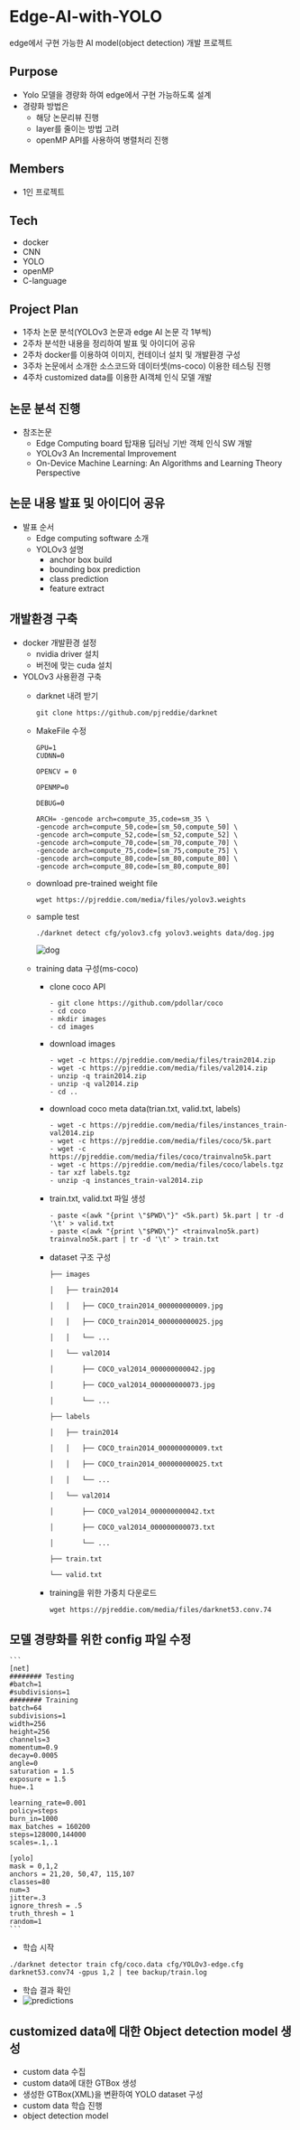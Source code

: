 # Edge-AI-with-YOLO
edge에서 구현 가능한 AI model(object detection) 개발 프로젝트

## Purpose
  + Yolo 모델을 경량화 하여 edge에서 구현 가능하도록 설계
  + 경량화 방법은
    + 해당 논문리뷰 진행
    + layer를 줄이는 방법 고려
    + openMP API를 사용하여 병렬처리 진행

## Members
  + 1인 프로젝트

## Tech
  + docker
  + CNN
  + YOLO
  + openMP
  + C-language

## Project Plan
  + 1주차 논문 분석(YOLOv3 논문과 edge AI 논문 각 1부씩)
  + 2주차 분석한 내용을 정리하여 발표 및 아이디어 공유
  + 2주차 docker를 이용하여 이미지, 컨테이너 설치 및 개발환경 구성
  + 3주차 논문에서 소개한 소스코드와 데이터셋(ms-coco) 이용한 테스팅 진행
  + 4주차 customized data를 이용한 AI객체 인식 모델 개발

## 논문 분석 진행
  + 참조논문
    + Edge Computing board 탑재용 딥러닝 기반 객체 인식 SW 개발
    + YOLOv3 An Incremental Improvement
    + On-Device Machine Learning: An Algorithms and Learning Theory Perspective
## 논문 내용 발표 및 아이디어 공유
  + 발표 순서
    + Edge computing software 소개
    + YOLOv3 설명
      + anchor box build
      + bounding box prediction
      + class prediction
      + feature extract
## 개발환경 구축
  + docker 개발환경 설정
    + nvidia driver 설치
    + 버전에 맞는 cuda 설치
  + YOLOv3 사용환경 구축
    + darknet 내려 받기
      ```
      git clone https://github.com/pjreddie/darknet
      ```
    + MakeFile 수정
      ```
      GPU=1
      CUDNN=0

      OPENCV = 0

      OPENMP=0

      DEBUG=0

      ARCH= -gencode arch=compute_35,code=sm_35 \
      -gencode arch=compute_50,code=[sm_50,compute_50] \
      -gencode arch=compute_52,code=[sm_52,compute_52] \
      -gencode arch=compute_70,code=[sm_70,compute_70] \
      -gencode arch=compute_75,code=[sm_75,compute_75] \
      -gencode arch=compute_80,code=[sm_80,compute_80] \
      -gencode arch=compute_80,code=[sm_80,compute_80]
      ```
    + download pre-trained weight file
      ```
      wget https://pjreddie.com/media/files/yolov3.weights
      ```
    + sample test
      ```
      ./darknet detect cfg/yolov3.cfg yolov3.weights data/dog.jpg
      ```
      ![dog](https://user-images.githubusercontent.com/83147205/142766118-aa23d0fe-ee82-49bc-9283-40200faa3c5f.png)
      
    + training data 구성(ms-coco)
      
      + clone coco API
        ```
        - git clone https://github.com/pdollar/coco
        - cd coco
        - mkdir images
        - cd images
        ```
      + download images
        ```
        - wget -c https://pjreddie.com/media/files/train2014.zip
        - wget -c https://pjreddie.com/media/files/val2014.zip
        - unzip -q train2014.zip
        - unzip -q val2014.zip
        - cd ..
        ```
      + download coco meta data(trian.txt, valid.txt, labels)
        ```
        - wget -c https://pjreddie.com/media/files/instances_train-val2014.zip
        - wget -c https://pjreddie.com/media/files/coco/5k.part
        - wget -c https://pjreddie.com/media/files/coco/trainvalno5k.part
        - wget -c https://pjreddie.com/media/files/coco/labels.tgz
        - tar xzf labels.tgz
        - unzip -q instances_train-val2014.zip
        ```
      + train.txt, valid.txt 파일 생성
        ```
        - paste <(awk "{print \"$PWD\"}" <5k.part) 5k.part | tr -d '\t' > valid.txt
        - paste <(awk "{print \"$PWD\"}" <trainvalno5k.part) trainvalno5k.part | tr -d '\t' > train.txt
        ```
      + dataset 구조 구성
        ```
        ├── images

        │   ├── train2014

        │   │   ├── COCO_train2014_000000000009.jpg

        │   │   ├── COCO_train2014_000000000025.jpg

        │   │   └── ...

        │   └── val2014

        │       ├── COCO_val2014_000000000042.jpg

        │       ├── COCO_val2014_000000000073.jpg

        │       └── ...

        ├── labels

        │   ├── train2014

        │   │   ├── COCO_train2014_000000000009.txt

        │   │   ├── COCO_train2014_000000000025.txt

        │   │   └── ...

        │   └── val2014

        │       ├── COCO_val2014_000000000042.txt

        │       ├── COCO_val2014_000000000073.txt

        │       └── ...

        ├── train.txt

        └── valid.txt
        ```
      + training을 위한 가중치 다운로드
        ```
        wget https://pjreddie.com/media/files/darknet53.conv.74
        ```
        
## 모델 경량화를 위한 config 파일 수정
    ```
    [net]
    ######## Testing
    #batch=1
    #subdivisions=1
    ######## Training
    batch=64
    subdivisions=1
    width=256
    height=256
    channels=3
    momentum=0.9
    decay=0.0005
    angle=0
    saturation = 1.5
    exposure = 1.5
    hue=.1

    learning_rate=0.001
    policy=steps
    burn_in=1000
    max_batches = 160200
    steps=128000,144000
    scales=.1,.1

    [yolo]
    mask = 0,1,2
    anchors = 21,20, 50,47, 115,107
    classes=80
    num=3
    jitter=.3
    ignore_thresh = .5
    truth_thresh = 1
    random=1
    ```
   + 학습 시작
  
    ./darknet detector train cfg/coco.data cfg/YOLOv3-edge.cfg darknet53.conv74 -gpus 1,2 | tee backup/train.log
   
   + 학습 결과 확인
   + ![predictions](https://user-images.githubusercontent.com/83147205/142768393-a33d5564-0b5b-4d1c-a89c-6b51c0dc317b.jpg)
   
## customized data에 대한 Object detection model 생성
   + custom data 수집
   + custom data에 대한 GTBox 생성
   + 생성한 GTBox(XML)을 변환하여 YOLO dataset 구성
   + custom data 학습 진행
   + object detection model 
